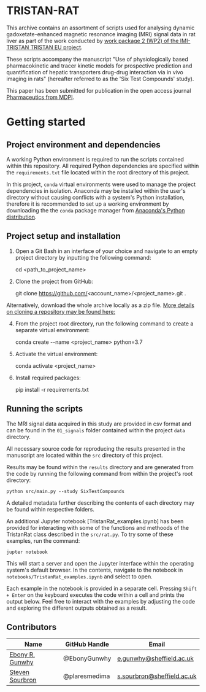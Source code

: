 # TRISTAN-RAT
This archive contains an assortment of scripts used for analysing dynamic 
gadoxetate-enhanced magnetic resonance imaging (MRI) signal data in rat
liver as part of the work conducted by 
[work package 2 (WP2) of the IMI-TRISTAN TRISTAN EU project](https://imi-tristan.eu/en/liver/).

These scripts accompany the manuscript "Use of physiologically based 
pharmacokinetic and tracer kinetic models for prospective prediction and 
quantification of hepatic transporters drug-drug interaction via in vivo imaging 
in rats" (hereafter referred to as the 'Six Test Compounds' study).

This paper has been submitted for publication in the open access journal 
[Pharmaceutics from MDPI](https://www.mdpi.com/journal/pharmaceutics).

# Getting started
## Project environment and dependencies
A working Python environment is required to run the scripts contained within 
this repository. All required Python dependencies are specified within the 
`requirements.txt` file located within the root directory of this project.

In this project, `conda` virtual environments were used to manage the project 
dependencies in isolation. Anaconda may be installed within the user's directory 
without causing conflicts with a system's Python installation, therefore it is 
recommended to set up a working environment by downloading the the `conda` package 
manager from [Anaconda's Python distribution](https://www.anaconda.com/download/).

## Project setup and installation
1. Open a Git Bash in an interface of your choice and navigate to an empty project directory by inputting the following command:

    cd <path_to_project_name>

3. Clone the project from GitHub:

    git clone https://github.com/<account_name>/<project_name>.git .

Alternatively, download the whole archive locally as a zip file. 
[More details on cloning a repository may be found here:](https://docs.github.com/en/repositories/creating-and-managing-repositories/cloning-a-repository)

4. From the project root directory, run the following command to create a separate virtual environment:

    conda create --name <project_name> python=3.7

5. Activate the virtual environment:
    
    conda activate <project_name>

6. Install required packages:

    pip install -r requirements.txt

## Running the scripts
The MRI signal data acquired in this study are provided in csv format and can 
be found in the `01_signals` folder contained within the project `data` 
directory.

All necessary source code for reproducing the results presented in the 
manuscript are located within the `src` directory of this project.

Results may be found within the `results` directory and are generated from the
code by running the following command from within the project's root directory:

    python src/main.py --study SixTestCompounds

A detailed metadata further describing the contents of each directory may be
found within respective folders.

An additional Jupyter notebook [TristanRat_examples.ipynb] has been provided for 
interacting with some of the functions and methoods of the TristanRat class 
described in the `src/rat.py`. To try some of these examples, run the command:

    jupter notebook

This will start a server and open the Jupyter interface within the operating 
system's default browser. In the contents, navigate to the notebook in
`notebooks/TristanRat_examples.ipynb` and select to open. 

Each example in the notebook is provided in a separate cell. Pressing 
`Shift + Enter` on the keyboard executes the code within a cell and prints the 
output below. Feel free to interact with the examples by adjusting the code and
exploring the different outputs obtained as a result.

## Contributors

|Name     |  GitHub Handle   | Email    |
|---------|------------------|----------|
|[Ebony R. Gunwhy](https://github.com/EbonyGunwhy)  | @EbonyGunwhy    | e.gunwhy@sheffield.ac.uk   |
|[Steven Sourbron](https://github.com/plaresmedima) | @plaresmedima   | s.sourbron@sheffield.ac.uk |

